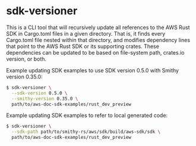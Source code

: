 sdk-versioner
============

This is a CLI tool that will recursively update all references to the AWS Rust SDK
in Cargo.toml files in a given directory. That is, it finds every Cargo.toml file nested
within that directory, and modifies dependency lines that point to the AWS Rust SDK
or its supporting crates. These dependencies can be updated to be based on file-system
path, crates.io version, or both.

Example updating SDK examples to use SDK version 0.5.0 with Smithy version 0.35.0:
```bash
$ sdk-versioner \
  --sdk-version 0.5.0 \
  --smithy-version 0.35.0 \
  path/to/aws-doc-sdk-examples/rust_dev_preview
```

Example updating SDK examples to refer to local generated code:
```bash
$ sdk-versioner \
  --sdk-path path/to/smithy-rs/aws/sdk/build/aws-sdk/sdk \
  path/to/aws-doc-sdk-examples/rust_dev_preview
```
